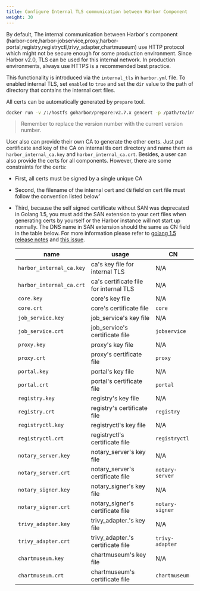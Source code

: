 ```yaml
---
title: Configure Internal TLS communication between Harbor Component
weight: 30
---
```


 By default, The internal communication between Harbor's component (harbor-core,harbor-jobservice,proxy,harbor-portal,registry,registryctl,trivy_adapter,chartmuseum) use HTTP protocol which might not be secure enough for some production environment. Since Harbor v2.0, TLS can be used for this internal network. In production environments, always use HTTPS is a recommended best practice.

This functionality is introduced via the `internal_tls` in `harbor.yml` file. To enabled internal TLS, set `enabled` to `true` and set the `dir` value to the path of directory that contains the internal cert files.

All certs can be automatically generated by `prepare` tool.

```bash
docker run -v /:/hostfs goharbor/prepare:v2.7.x gencert -p /path/to/internal/tls/cert
```

> Remember to replace the version number with the current version number.

User also can provide their own CA to generate the other certs. Just put certificate and key of the CA on internal tls cert directory and name them as `harbor_internal_ca.key` and `harbor_internal_ca.crt`.
Besides, a user can also provide the certs for all components. However, there are some constraints for the certs:

* First, all certs must be signed by a single unique CA
* Second, the filename of the internal cert and `CN` field on cert file must follow the convention listed below'
* Third, because the self signed certificate without SAN was deprecated in Golang 1.5, you must add the SAN extension to your cert files when generating certs by yourself or the Harbor instance will not start up normally. The DNS name in SAN extension should the same as CN field in the table below. For more information please refer to [golang 1.5 release notes](https://golang.org/doc/go1.15#commonname) and [this issue](https://github.com/golang/go/issues/24151).

    |name|usage|CN|
    |---|---|---|
    |`harbor_internal_ca.key`| ca's key file for internal TLS | N/A |
    |`harbor_internal_ca.crt`| ca's certificate file for internal TLS | N/A |
    |`core.key`| core's key file | N/A |
    |`core.crt`| core's certificate file| `core` |
    |`job_service.key`| job_service's key file | N/A |
    |`job_service.crt`| job_service's certificate file| `jobservice` |
    |`proxy.key`| proxy's key file | N/A |
    |`proxy.crt`| proxy's certificate file| `proxy` |
    |`portal.key`| portal's key file | N/A |
    |`portal.crt`| portal's certificate file| `portal` |
    |`registry.key`| registry's key file | N/A |
    |`registry.crt`| registry's certificate file| `registry` |
    |`registryctl.key`| registryctl's key file | N/A |
    |`registryctl.crt`| registryctl's certificate file| `registryctl` |
    |`notary_server.key`| notary_server's key file | N/A |
    |`notary_server.crt`| notary_server's certificate file| `notary-server` |
    |`notary_signer.key`| notary_signer's key file | N/A |
    |`notary_signer.crt`| notary_signer's certificate file| `notary-signer` |
    |`trivy_adapter.key`| trivy_adapter.'s key file | N/A |
    |`trivy_adapter.crt`| trivy_adapter.'s certificate file| `trivy-adapter` |
    |`chartmuseum.key`| chartmuseum's key file | N/A |
    |`chartmuseum.crt`| chartmuseum's certificate file| `chartmuseum` |
